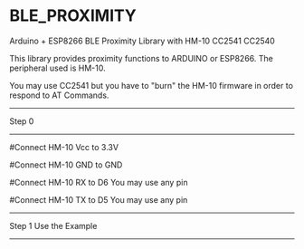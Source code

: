 # BLE_PROXIMITY
Arduino + ESP8266 BLE Proximity Library with HM-10 CC2541 CC2540

This library provides proximity functions to ARDUINO or ESP8266. The peripheral used is HM-10.

You may use CC2541 but you have to "burn" the HM-10 firmware in order to respond to AT Commands.

**********************************************************************************************
Step 0
**********************************************************************************************
#Connect HM-10 Vcc to 3.3V 

#Connect HM-10 GND to GND

#Connect HM-10 RX  to D6   You may use any pin

#Connect HM-10 TX  to D5   You may use any pin

**********************************************************************************************
Step 1   Use the Example
**********************************************************************************************


